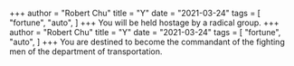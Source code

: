 +++
author = "Robert Chu"
title = "Y"
date = "2021-03-24"
tags = [
    "fortune",
    "auto",
]
+++
You will be held hostage by a radical group.
+++
author = "Robert Chu"
title = "Y"
date = "2021-03-24"
tags = [
    "fortune",
    "auto",
]
+++
You are destined to become the commandant of the fighting men of the
department of transportation.
